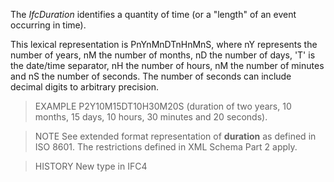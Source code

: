The _IfcDuration_ identifies a quantity of time (or a "length" of an event occurring in time).

<!-- end of short definition -->


This lexical representation is PnYnMnDTnHnMnS, where nY represents the number of years, nM the number of months, nD the number of days, 'T' is the date/time separator, nH the number of hours, nM the number of minutes and nS the number of seconds. The number of seconds can include decimal digits to arbitrary precision.

> EXAMPLE P2Y10M15DT10H30M20S (duration of two years, 10 months, 15 days, 10 hours, 30 minutes and 20 seconds).

> NOTE See extended format representation of **duration** as defined in ISO 8601. The restrictions defined in XML Schema Part 2 apply.

> HISTORY New type in IFC4
